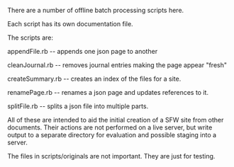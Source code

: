 <html> <body>

<p> There are a number of offline batch processing scripts here.</p>

<p>Each script has its own documentation file.</p>

<p>The scripts are:</p>

<p>appendFile.rb -- appends one json page to another</p>

<p>cleanJournal.rb -- removes journal entries making the page appear "fresh"</p>

<p>createSummary.rb -- creates an index of the files for a site.</p>

<p>renamePage.rb -- renames a json page and updates references to it.</p>

<p>splitFile.rb -- splits a json file into multiple parts.</p>

<p>All of these are intended to aid the initial creation of a SFW site from other documents. Their actions are not performed on a live server, but write output to a separate directory for evaluation and possible staging into a server. </p>

<p> The files in scripts/originals are not important. They are just for testing.</p>



</body></html>